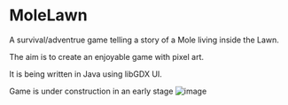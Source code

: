 # MoleLawn

A survival/adventrue game telling a story of a Mole living inside the Lawn.

The aim is to create an enjoyable game with pixel art.

It is being written in Java using libGDX UI.

Game is under construction in an early stage
![image](https://github.com/user-attachments/assets/a5037872-49b2-45da-bf33-f62b46fdbeff)

